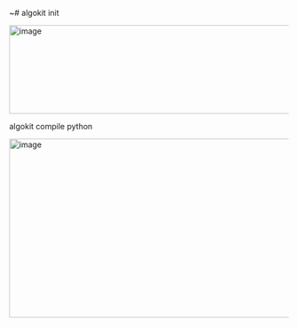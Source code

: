 ~# algokit init

<img width="914" height="160" alt="image" src="https://github.com/user-attachments/assets/241d8d3b-e236-4f2b-8f08-36fe732246a4" />

algokit compile python

<img width="1114" height="323" alt="image" src="https://github.com/user-attachments/assets/c9c19c16-d50a-4d40-83f1-f104c617c265" />


